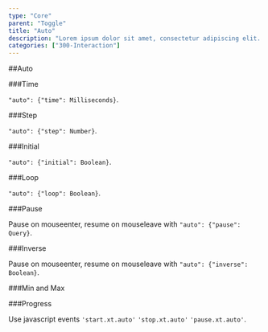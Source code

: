 ```yaml
---
type: "Core"
parent: "Toggle"
title: "Auto"
description: "Lorem ipsum dolor sit amet, consectetur adipiscing elit. Nunc tempus laoreet leo sit amet iaculis."
categories: ["300-Interaction"]
---
```


##Auto

###Time

`"auto": {"time": Milliseconds}`.

<demo>
  <demovanilla src="demos/inline/demos/toggle/auto-time">
  </demovanilla>
</demo>

###Step

`"auto": {"step": Number}`.

<demo>
  <demovanilla src="demos/inline/demos/toggle/auto-step">
  </demovanilla>
</demo>

###Initial

`"auto": {"initial": Boolean}`.

<demo>
  <demovanilla src="demos/inline/demos/toggle/auto-initial">
  </demovanilla>
</demo>

###Loop

`"auto": {"loop": Boolean}`.

<demo>
  <demovanilla src="demos/inline/demos/toggle/auto-loop">
  </demovanilla>
</demo>

###Pause

Pause on mouseenter, resume on mouseleave with `"auto": {"pause": Query}`.

<demo>
  <demovanilla src="demos/inline/demos/toggle/auto-pause">
  </demovanilla>
</demo>

###Inverse

Pause on mouseenter, resume on mouseleave with `"auto": {"inverse": Boolean}`.

<demo>
  <demovanilla src="demos/inline/demos/toggle/auto-inverse">
  </demovanilla>
</demo>

###Min and Max

<demo>
  <demovanilla src="demos/inline/demos/toggle/auto-minmax">
  </demovanilla>
</demo>

###Progress

Use javascript events `'start.xt.auto'` `'stop.xt.auto'` `'pause.xt.auto'`.

<demo>
  <demovanilla src="demos/inline/demos/toggle/progress">
  </demovanilla>
</demo>
